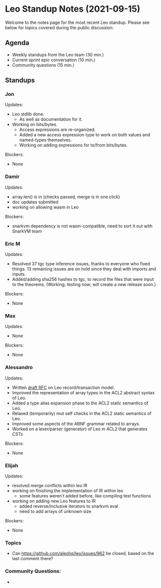 # Leo Standup Notes (2021-09-15)

Welcome to the notes page for the most recent Leo standup. Please see below for topics covered during the public discussion:

## Agenda

* Weekly standups from the Leo team (30 min.)
* Current sprint epic conversation (10 min.)
* Community questions (15 min.)

## Standups

### Jon

Updates:

* Leo stdlib done.
  * As well as documentation for it.
* Working on bits/bytes.
  * Access expressions are re-organized.
  * Added a new access expression type to work on both values and named-types themselves.
  * Working on adding expressions for to/from bits/bytes.

Blockers:

* None

### Damir

Updates:

- array.len() is in (checks passed, merge is in one click)
- doc updates submitted
- working on allowing wasm in Leo

Blockers:

- snarkvm dependency is not wasm-compatible, need to sort it out with SnarkVM team

### Eric M

Updates:

* Resolved 37 tgc type inference issues, thanks to everyone who fixed things.
  13 remaining issues are on hold since they deal with imports and inputs.
* Added/adding sha256 hashes to tgc, to record the files that were input to the theorems.
  (Working; testing now; will create a new release soon.)

Blockers:

* None

### Max

Updates:

* None

Blockers:

* None

### Alessandro

Updates:

* Written [draft RFC](https://github.com/AleoHQ/leo/pull/1342) on Leo record/transaction model.
* Improved the representation of array types in the ACL2 abstract syntax of Leo.
* Added a type alias expansion phase to the ACL2 static semantics of Leo.
* Relaxed (temporarily) mut self checks in the ACL2 static semantics of Leo.
* Improved some aspects of the ABNF grammar related to arrays.
* Worked on a lexer/parser (generator) of Leo in ACL2 that generates CSTs

Blockers:

* None

### Elijah

Updates:

* resolved merge conflicts within leo IR
* working on finishing the implementation of IR within leo
    * some features weren't added before, like compiling test functions
* working on adding new Leo features to IR
    * added reverse/inclusive iterators to snarkvm eval
    * need to add arrays of unknown size

Blockers:

* None

### Topics

* Can https://github.com/aleohq/leo/issues/962 be closed, based on the last comment there?

### Community Questions:

* 
